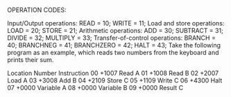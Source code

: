 OPERATION CODES:

Input/Output operations:
READ = 10; WRITE = 11;
Load and store operations:
LOAD = 20; STORE = 21;
Arithmetic operations:
ADD = 30; SUBTRACT = 31; DIVIDE = 32; MULTIPLY = 33;
Transfer-of-control operations:
BRANCH = 40; BRANCHNEG = 41; BRANCHZERO = 42; HALT = 43;
Take the following program as an example, which reads two numbers from the keyboard and prints their sum.

Location	Number	Instruction
00	+1007	Read A
01	+1008	Read B
02	+2007	Load A
03	+3008	Add B
04	+2109	Store C
05	+1109	Write C
06	+4300	Halt
07	+0000	Variable A
08	+0000	Variable B
09	+0000	Result C
